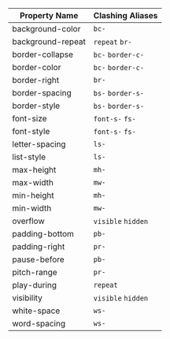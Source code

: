 | Property Name | Clashing Aliases |
| --- | --- |
| background-color | `bc-`  |
| background-repeat | `repeat` `br-`  |
| border-collapse | `bc-` `border-c-`  |
| border-color | `bc-` `border-c-`  |
| border-right | `br-`  |
| border-spacing | `bs-` `border-s-`  |
| border-style | `bs-` `border-s-`  |
| font-size | `font-s-` `fs-`  |
| font-style | `font-s-` `fs-`  |
| letter-spacing | `ls-`  |
| list-style | `ls-`  |
| max-height | `mh-`  |
| max-width | `mw-`  |
| min-height | `mh-`  |
| min-width | `mw-`  |
| overflow | `visible` `hidden`  |
| padding-bottom | `pb-`  |
| padding-right | `pr-`  |
| pause-before | `pb-`  |
| pitch-range | `pr-`  |
| play-during | `repeat`  |
| visibility | `visible` `hidden`  |
| white-space | `ws-`  |
| word-spacing | `ws-`  |
